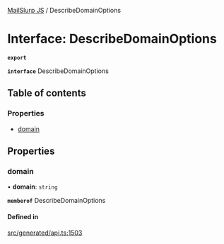 [MailSlurp JS](../README.md) / DescribeDomainOptions

# Interface: DescribeDomainOptions

**`export`**

**`interface`** DescribeDomainOptions

## Table of contents

### Properties

- [domain](DescribeDomainOptions.md#domain)

## Properties

### domain

• **domain**: `string`

**`memberof`** DescribeDomainOptions

#### Defined in

[src/generated/api.ts:1503](https://github.com/mailslurp/mailslurp-client/blob/5523864/src/generated/api.ts#L1503)
